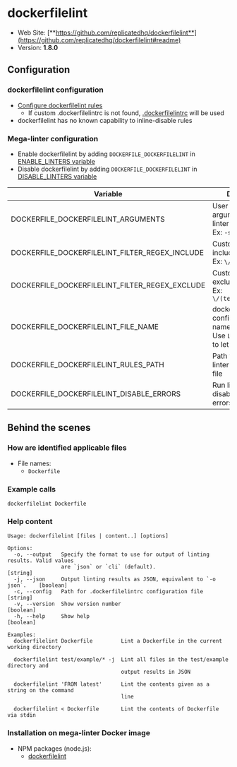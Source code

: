 <!-- markdownlint-disable MD033 MD041 -->
<!-- Generated by .automation/build.py, please do not update manually -->
# dockerfilelint

- Web Site: [**https://github.com/replicatedhq/dockerfilelint**](https://github.com/replicatedhq/dockerfilelint#readme)
- Version: **1.8.0**

## Configuration

### dockerfilelint configuration

- [Configure dockerfilelint rules](https://github.com/replicatedhq/dockerfilelint#configuring)
  - If custom .dockerfilelintrc is not found, [.dockerfilelintrc](https://github.com/nvuillam/mega-linter/tree/master/TEMPLATES/.dockerfilelintrc) will be used
- dockerfilelint has no known capability to inline-disable rules

### Mega-linter configuration

- Enable dockerfilelint by adding `DOCKERFILE_DOCKERFILELINT` in [ENABLE_LINTERS variable](index.md#activation-and-deactivation)
- Disable dockerfilelint by adding `DOCKERFILE_DOCKERFILELINT` in [DISABLE_LINTERS variable](index.md#activation-and-deactivation)

| Variable | Description | Default value |
| ----------------- | -------------- | -------------- |
| DOCKERFILE_DOCKERFILELINT_ARGUMENTS | User custom arguments to add in linter CLI call<br/>Ex: `-s --foo "bar"` |  |
| DOCKERFILE_DOCKERFILELINT_FILTER_REGEX_INCLUDE | Custom regex including filter<br/>Ex: `\/(src\|lib)\/` | Include every file |
| DOCKERFILE_DOCKERFILELINT_FILTER_REGEX_EXCLUDE | Custom regex excluding filter<br/>Ex: `\/(test\|examples)\/` | Exclude no file |
| DOCKERFILE_DOCKERFILELINT_FILE_NAME | dockerfilelint configuration file name</br>Use `LINTER_DEFAULT` to let the linter find it | `.dockerfilelintrc` |
| DOCKERFILE_DOCKERFILELINT_RULES_PATH | Path where to find linter configuration file | Workspace folder, then Mega-Linter default rules |
| DOCKERFILE_DOCKERFILELINT_DISABLE_ERRORS | Run linter but disable crash if errors found | `false` |

## Behind the scenes

### How are identified applicable files

- File names:
  - `Dockerfile`


### Example calls

```shell
dockerfilelint Dockerfile
```


### Help content

```shell
Usage: dockerfilelint [files | content..] [options]

Options:
  -o, --output   Specify the format to use for output of linting results. Valid values
                 are `json` or `cli` (default).                               [string]
  -j, --json     Output linting results as JSON, equivalent to `-o json`.    [boolean]
  -c, --config   Path for .dockerfilelintrc configuration file                [string]
  -v, --version  Show version number                                         [boolean]
  -h, --help     Show help                                                   [boolean]

Examples:
  dockerfilelint Dockerfile         Lint a Dockerfile in the current working directory

  dockerfilelint test/example/* -j  Lint all files in the test/example directory and
                                    output results in JSON

  dockerfilelint 'FROM latest'      Lint the contents given as a string on the command
                                    line

  dockerfilelint < Dockerfile       Lint the contents of Dockerfile via stdin

```

### Installation on mega-linter Docker image

- NPM packages (node.js):
  - [dockerfilelint](https://www.npmjs.com/package/dockerfilelint)
